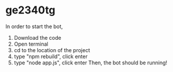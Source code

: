 # ge2340tg

In order to start the bot, 
1. Download the code
2. Open terminal
3. cd to the location of the project
4. type "npm rebuild", click enter
5. type "node app.js", click enter
Then, the bot should be running!
